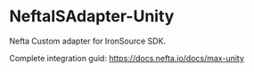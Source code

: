 # NeftaISAdapter-Unity

Nefta Custom adapter for IronSource SDK.

Complete integration guid: https://docs.nefta.io/docs/max-unity
